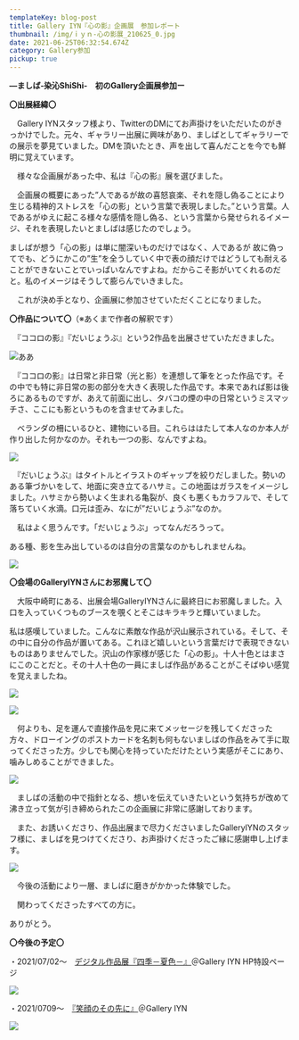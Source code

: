 ```yaml
---
templateKey: blog-post
title: Gallery IYN『心の影』企画展　参加レポート
thumbnail: /img/ｉｙｎ-心の影展_210625_0.jpg
date: 2021-06-25T06:32:54.674Z
category: Gallery参加
pickup: true
---
```

**—ましば‐染沁ShiShi-　初のGallery企画展参加ー**

**〇出展経緯〇**

　Gallery IYNスタッフ様より、TwitterのDMにてお声掛けをいただいたのがきっかけでした。元々、ギャラリー出展に興味があり、ましばとしてギャラリーでの展示を夢見ていました。DMを頂いたとき、声を出して喜んだことを今でも鮮明に覚えています。

　様々な企画展があった中、私は『心の影』展を選びました。

　企画展の概要にあった”人であるが故の喜怒哀楽、それを隠し偽ることにより生じる精神的ストレスを「心の影」という言葉で表現しました。”という言葉。人であるがゆえに起こる様々な感情を隠し偽る、という言葉から発せられるイメージ、それを表現したいとましばは感じたのでしょう。

ましばが想う「心の影」は単に闇深いものだけではなく、人であるが 故に偽ってでも、どうにかこの”生”を全うしていく中で表の顔だけではどうしても耐えることができないことでいっぱいなんですよね。だからこそ影がいてくれるのだと。私のイメージはそうして膨らんでいきました。

　これが決め手となり、企画展に参加させていただくことになりました。

**〇作品について〇**（※あくまで作者の解釈です）

　『ココロの影』『だいじょうぶ』という2作品を出展させていただきました。

![ああ](/img/ｉｙｎ-心の影展_210625_1.jpg)

　『ココロの影』は日常と非日常（光と影）を連想して筆をとった作品です。その中でも特に非日常の影の部分を大きく表現した作品です。本来であれば影は後ろにあるものですが、あえて前面に出し、タバコの煙の中の日常というミスマッチさ、ここにも影というものを含ませてみました。

　ベランダの柵にいるひと、建物にいる目。これらははたして本人なのか本人が作り出した何かなのか。それも一つの影、なんですよね。

![](/img/ｉｙｎ-心の影展_210625_20.jpg)

　『だいじょうぶ』はタイトルとイラストのギャップを絞りだしました。勢いのある筆づかいをして、地面に突き立てるハサミ。この地面はガラスをイメージしました。ハサミから勢いよく生まれる亀裂が、良くも悪くもカラフルで、そして落ちていく水滴。口元は歪み、なにが”だいじょうぶ”なのか。

　私はよく思うんです。「だいじょうぶ」ってなんだろうって。

ある種、影を生み出しているのは自分の言葉なのかもしれませんね。

![](/img/ｉｙｎ-心の影展_210625_19.jpg)

**〇会場のGalleryIYNさんにお邪魔して〇**

　大阪中崎町にある、出展会場GalleryIYNさんに最終日にお邪魔しました。入口を入っていくつものブースを覗くとそこはキラキラと輝いていました。

 私は感嘆していました。こんなに素敵な作品が沢山展示されている。そして、その中に自分の作品が置いてある。これほど嬉しいという言葉だけで表現できないものはありませんでした。沢山の作家様が感じた「心の影」。十人十色とはまさにこのことだと。その十人十色の一員にましば作品があることがこそばゆい感覚を覚えましたね。

![](/img/ｉｙｎ-心の影展_210625_32.jpg)

![](/img/ｉｙｎ-心の影展_210625_17.jpg)

　何よりも、足を運んで直接作品を見に来てメッセージを残してくださった方々、ドローイングのポストカードを名刺も何もないましばの作品をみて手に取ってくださった方。少しでも関心を持っていただけたという実感がそこにあり、噛みしめることができました。

![](/img/ｉｙｎ-心の影展_210625_35.jpg)

　ましばの活動の中で指針となる、想いを伝えていきたいという気持ちが改めて沸き立って気が引き締められたこの企画展に非常に感謝しております。

　また、お誘いくださり、作品出展まで尽力くださいましたGalleryIYNのスタッフ様に、ましばを見つけてくださり、お声掛けくださったご縁に感謝申し上げます。

![](/img/img_6638.jpg)

　今後の活動により一層、ましばに磨きがかかった体験でした。

　関わってくださったすべての方に。

   ありがとう。

**〇今後の予定〇**

・2021/07/02～　[デジタル作品展『四季－夏色－』](https://www.gallery-iyn.com/post/digital-summer-color)＠Gallery IYN HP特設ページ

![](/img/a585cea995ba98db9577a3baa577c6b0.jpg)

・2021/0709～　[『笑顔のその先に』](https://www.gallery-iyn.com/post/笑顔のその先に)＠Gallery IYN

![](/img/file.jpg)